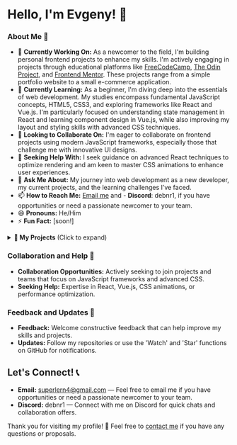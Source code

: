 # Hello, I'm Evgeny! 👋

### About Me 📖
- 🔭 **Currently Working On:** As a newcomer to the field, I'm building personal frontend projects to enhance my skills. I'm actively engaging in projects through educational platforms like [FreeCodeCamp](https://www.freecodecamp.org/), [The Odin Project](https://www.theodinproject.com/), and [Frontend Mentor](https://www.frontendmentor.io/profile/Der12kl). These projects range from a simple portfolio website to a small e-commerce application.
- 🌱 **Currently Learning:** As a beginner, I'm diving deep into the essentials of web development. My studies encompass fundamental JavaScript concepts, HTML5, CSS3, and exploring frameworks like React and Vue.js. I'm particularly focused on understanding state management in React and learning component design in Vue.js, while also improving my layout and styling skills with advanced CSS techniques.
- 👯 **Looking to Collaborate On:** I'm eager to collaborate on frontend projects using modern JavaScript frameworks, especially those that challenge me with innovative UI designs.
- 🤔 **Seeking Help With:** I seek guidance on advanced React techniques to optimize rendering and am keen to master CSS animations to enhance user experiences.
- 💬 **Ask Me About:** My journey into web development as a new developer, my current projects, and the learning challenges I’ve faced.
- 📫 **How to Reach Me:** [Email me](mailto:superlern4@gmail.com) and - **Discord**: debnr1, if you have opportunities or need a passionate newcomer to your team.
- 😄 **Pronouns:** He/Him
- ⚡ **Fun Fact:** [soon!]

<details>
<summary><strong>🚀 My Projects</strong> (Click to expand)</summary>
<br>

<details>
<summary><strong>Coding Challenges 🧩</strong> (Click to expand)</summary>
<br>

I actively participate in various coding platforms to continuously sharpen my programming skills and deepen my understanding of different programming languages. Below, you can see the platforms where I regularly solve problems and my contributions to the community:

**Platforms:**
- [![Codewars](https://github.r2v.ch/codewars?user=Der12kl&stroke=blue)](https://www.codewars.com/users/Der12kl/stats) - View my profile and badges.
- [LeetCode](https://leetcode.com/Der12kl/) - Focused on data structures and algorithms. ![LeetCode Badge](https://leetcode-badge-showcase.vercel.app/api?username=Der12kl&theme=dark)
- [![HackerRank Badge](https://img.shields.io/badge/HackerRank-Profile-brightgreen?style=flat&logo=hackerrank)](https://www.hackerrank.com/profile/superlern4) - Diverse challenges from basic programming to competitive coding.
- [![TopCoder Badge](https://img.shields.io/badge/TopCoder-Profile-blue?style=flat&logo=topcoder)](https://profiles.topcoder.com/febndi) - Participating in competitive programming contests.
- [![Exercism Badge](https://img.shields.io/badge/Exercism-Profile-brightgreen?style=flat&logo=exercism)](https://exercism.org/profiles/Kertoind) - Mastery through practice and mentor feedback.
- [![Codingame Badge](https://img.shields.io/badge/Codingame-Profile-yellow?style=flat&logo=codingame)](https://www.codingame.com/profile/1c97cad5c511878428066939111596475995055) - Enhancing skills in a gamified environment.
- [![Codesignal Badge](https://img.shields.io/badge/Codesignal-Profile-blue?style=flat&logo=codesignal)](https://app.codesignal.com/profile/der12kl/) - Regular challenges to improve coding efficiency.

## Featured Challenges

### CodeWars
- **Sum Mixed Array** - A simple yet illustrative challenge from CodeWars where I demonstrate how to handle mixed data types in an array to perform arithmetic operations. Check out the [detailed solution](https://github.com/Der12kl/Der12kl/blob/new-main-branch/CodingChallenges/CodeWars/Sum%20Mixed%20Array.js).

### LeetCode
- **Future Plans** - I aim to solve front-end related challenges on LeetCode that focus on enhancing UI interactions and performance using JavaScript.

### HackerRank
- **JavaScript Challenges** - Preparing to tackle JavaScript challenges on HackerRank to strengthen my coding fundamentals and understand complex problems better.

### TopCoder
- **Front-End Innovation** - Planning to engage in front-end challenges on TopCoder that require creative UI solutions and efficient code.

### Exercism
- **JavaScript Mastery** - Looking forward to completing JavaScript exercises on Exercism to refine my coding techniques and engage with the community for feedback.

### Codingame
- **Interactive Projects** - Excited to develop interactive front-end projects on Codingame to apply my JavaScript skills in a gamified environment.

### Codesignal
- **Data Structures and Algorithms** - Planning to enhance my JavaScript problem-solving abilities by focusing on data structures and algorithms challenges on CodeSignal.

**Contribution:**
Feel free to explore the [Coding Challenges directory](https://github.com/Der12kl/Der12kl/tree/new-main-branch/CodingChallenges) where I keep all my solutions. Your contributions, suggestions, or issues are always welcome!

**Discuss & Collaborate:**
If you're interested in discussing any challenge or have a query, don't hesitate to reach out. Let's push each other to achieve more!
</details>

<details>
<summary><strong>Hackathons and Competitions 🏆</strong> (Click to expand)</summary>
<br>
I actively participate in various hackathons and coding competitions, which enhances my skills in collaborative environments and under pressure. Below are some platforms where I have showcased my solutions and projects:

- **Devpost**: Where I compete in software competitions and hackathons. [See my Devpost profile](https://devpost.com/Der12kl/achievements)
- **AngelHack**: One of the world’s largest and most diverse hacker communities. I participate in their challenging hackathons, focusing on innovative tech solutions.
- **MLH (Major League Hacking)**: Engaging in university-level hackathons and learning new technologies. Participating across a range of MLH events has broadened my tech network and skill set.
- **Idealist**: Participating in social impact hackathons. (I plan to share more details soon)
- **Codingame**: [![Codingame Badge](https://img.shields.io/badge/Codingame-Profile-yellow?style=flat&logo=codingame)](https://www.codingame.com/profile/1c97cad5c511878428066939111596475995055) - Combining gaming and coding, I take on exciting and dynamic challenges.
- **Topcoder**: [![TopCoder Badge](https://img.shields.io/badge/TopCoder-Profile-blue?style=flat&logo=topcoder)](https://profiles.topcoder.com/febndi) - Competing in high-level programming and design challenges.

**Engagement and Learning:**
Engaging in these activities not only boosts my technical skills but also improves my ability to work effectively in teams and adapt to diverse scenarios. Each participation helps me grow as a developer and a problem-solver.

**Discussion and Collaboration:**
I’m always open to discussing techniques, solutions, and experiences from these competitions. If you’re interested in teaming up for a future event or need insights into hackathon participation, feel free to reach out!
</details>

<details>
<summary><strong>Web Development Projects 🌐</strong> (Click to expand)</summary>
<br>
**Learning through:** I am currently working on projects using React, Vue.js, CSS Grid, and Flexbox. Here are some platforms where I plan to build and showcase my work:

- **FreeCodeCamp**: Planning to work on projects like a Survey Form and a Tribute Page. [View profile](https://www.freecodecamp.org/fccf3111dfe-8711-44b1-8948-378351813614)
- **The Odin Project**: Looking forward to developing projects like a Recipe Book using HTML and CSS. [View repository](https://github.com/Der12kl/Der12kl/tree/main/WebDevelopmentProjects/TheOdinProject)
- **Frontend Mentor**: Excited to tackle challenges such as building a QR code component. [View profile](https://www.frontendmentor.io/profile/Der12kl)

I am aiming to improve different aspects of web development, from user interface design to complex state management in React apps through these upcoming projects.

**Feedback and Collaboration:**
I actively seek feedback and suggestions for improvement on my projects. If you have any thoughts or ideas that could help enhance these projects, or if you're interested in collaborating, please feel free to [contact me](mailto:superlern4@gmail.com) or leave a comment in the repository! Your input is invaluable as I strive to grow and refine my skills.

**Explore all my projects here: [My Web Development Projects Repository](https://github.com/Der12kl/Der12kl/tree/main/WebDevelopmentProjects)**
</details>

<details>
<summary><strong>🤝 Open Source Contributions</strong> (Click to expand)</summary>
<br>
I enjoy participating in open source projects. Here are some of the projects I've contributed to:

### Portfolio-1

I have been actively contributing to improving the [shaurya35/Portfolio-1](https://github.com/shaurya35/Portfolio-1), a project focused on demonstrating advanced CSS techniques and responsive design. Here are some of my contributions:

- **[Refactor Image Gallery CSS for Enhanced Responsiveness](https://github.com/shaurya35/Portfolio-1/pull/2)** - I redesigned the CSS for the image gallery to enhance its responsiveness. This pull request was particularly challenging due to the complex interactions between various CSS properties. Although it was eventually closed with unmerged commits, the process provided a deep dive into responsive design principles. (Project: [shaurya35/Portfolio-1](https://github.com/shaurya35/Portfolio-1))
- **[Refactor and Enhance Website Layout and Style](https://github.com/shaurya35/Portfolio-1/pull/3)** - This successful merge made significant improvements to the website's layout and style, emphasizing cleaner, semantic HTML and more efficient CSS. The changes have greatly improved the site's usability and visual appeal.

**Technologies Used:**
- HTML
- CSS
- Image Optimization Techniques

Here's a quick glimpse into the website refactor:
[![Website Refactor Glimpse](https://shauryacreativefolio.netlify.app/)](https://shauryacreativefolio.netlify.app/#skills)

You can view my fork of the project [here](https://github.com/Der12kl/Portfolio-1).

Feel free to check out these repositories to see the work I've contributed towards improving existing projects. I am always open to feedback and collaborative opportunities.
</details>

<details>
<summary><strong>Design Challenges 🎨</strong> (Click to expand)</summary>
<br>
I actively participate in various design challenges to hone my CSS and design skills. Below are some platforms where you can see my work:
<ul>
<li><strong>CodePen</strong>: Here you can find a range of my projects from small snippets to complex animations. [View my CodePen portfolio](https://codepen.io/Der12kl)</li>
<li><strong>CSS Battle</strong>: A place where I compete by trying to replicate targets using as little HTML/CSS as possible. [See my CSS Battle profile](https://cssbattle.dev/player/der12kl)</li>
<li><strong>100 Days CSS Challenge</strong>: Daily challenges that helped me improve my CSS skills. [Check out my 100 Days CSS projects](https://codepen.io/Der12kl)</li>
<li><strong>PlayCSS</strong>: A platform for experimenting with creative CSS to solve tasks and puzzles. [Explore my PlayCSS examples](https://playcss.app/profile/der12kl)</li>
<li><strong>CSS Challenges</strong>: Various CSS coding challenges I've tackled to push the boundaries of what can be done with CSS. [View CSS Challenges](https://css-challenges.com/members/evgeny-1/)</li>
<li><strong>Tailwind Battle</strong>: Similar to CSS Battle, but specifically using TailwindCSS to showcase utility-first CSS designs. [View my Tailwind Battle submissions](https://www.tailwindbattle.com/player/5ab9e874-7f5f-44d4-8155-381fff2b4a49)</li>
</ul>
</details>

<details>
<summary><strong>Interview Preparation 📚</strong> (Click to expand)</summary>
<br>
**Overview:** Preparing for technical interviews as a frontend developer requires practice on specific challenges encountered in frontend roles. Here are the key platforms I use for interview prep:

- **FrontendEval**: Specializing in challenges that test HTML, CSS, and JavaScript proficiencies, crucial for any frontend role. [View FrontendEval Profile](https://frontendeval.com/profile/Der12kl)
- **GreatFrontend**: Provides resources and mock interview scenarios specifically geared towards frontend development. [View GreatFrontend Projects](https://github.com/Der12kl/Der12kl/tree/main/InterviewPreparation/GreatFrontend)
- **Coding Coach**: Offers mentorship and feedback on tackling technical frontend questions and enhancing interview strategies. [View Coding Coach Mentor Profile](https://mentors.codingcoach.io/u/65f9ddb74474770664cd76d9)

These targeted resources help me hone my skills in areas most relevant to frontend interviews, ensuring I'm well-prepared for the specific challenges of my field.
</details>

<details>
<summary><strong>Personal Projects 🛠️</strong> (Click to expand)</summary>
<br>
**Overview:** As a frontend developer, I am constantly exploring and creating new projects that leverage modern web technologies. I focus on React, Vue.js for dynamic user interfaces, and extensively use advanced CSS techniques for styling and animations to ensure responsive and visually appealing designs. My projects often aim to enhance user experience and interaction through clean, efficient code.

While specific details about current projects are still under development, I am dedicated to pushing the boundaries of what can be achieved with frontend technologies. Updates and showcases of these projects will be shared as they evolve, demonstrating both functionality and design elegance.
</details>

</details>

### Collaboration and Help 🤲
- **Collaboration Opportunities:** Actively seeking to join projects and teams that focus on JavaScript frameworks and advanced CSS.
- **Seeking Help:** Expertise in React, Vue.js, CSS animations, or performance optimization.

### Feedback and Updates 🔄
- **Feedback:** Welcome constructive feedback that can help improve my skills and projects.
- **Updates:** Follow my repositories or use the 'Watch' and 'Star' functions on GitHub for notifications.

## Let's Connect! 📞
- **Email:** [superlern4@gmail.com](mailto:superlern4@gmail.com) — Feel free to email me if you have opportunities or need a passionate newcomer to your team.
- **Discord:** debnr1 — Connect with me on Discord for quick chats and collaboration offers.

Thank you for visiting my profile! 🙏 Feel free to [contact me](mailto:superlern4@gmail.com) if you have any questions or proposals.
